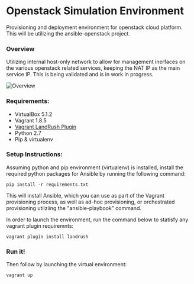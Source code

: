 # Openstack Simulation Environment 
Provisioning and deployment environment for openstack cloud platform.  This will be utilizing the ansible-openstack project.

### Overview

Utilizing internal host-only network to allow for management inerfaces on the various openstack related services, keeping the NAT IP as the main service IP.  This is being validated and is in work in progress.

![Overview](docs/openstack_vagrant_vbox)

### Requirements:

- VirtualBox 5.1.2
- Vagrant 1.8.5
- [Vagrant LandRush Plugin](https://github.com/vagrant-landrush/landrush)
- Python 2.7
- Pip & virtualenv

### Setup Instructions:

Assuming python and pip environment (virtualenv) is installed, install the required python packages for Ansible by running the following command:

```
pip install -r requirements.txt
```

This will install Ansible, which you can use as part of the Vagrant provisioning process, as well as ad-hoc provisioning, or orchestrated provisioning utilziing the "ansible-playbook" command.  

In order to launch the environment, run the command below to statisfy any vagrant plugin requiremnts:

```
vagrant plugin install landrush
```

### Run it!

Then follow by launching the virtual environment:

```
vagrant up
```

